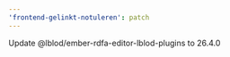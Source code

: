 ```yaml
---
'frontend-gelinkt-notuleren': patch
---
```


Update @lblod/ember-rdfa-editor-lblod-plugins to 26.4.0
